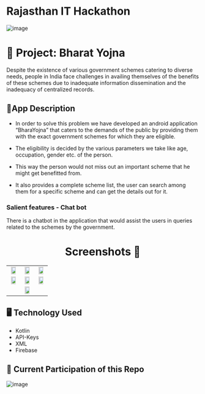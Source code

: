 # Rajasthan IT Hackathon 

![image](https://user-images.githubusercontent.com/85965606/226506989-4ea0e38f-e26e-4e9d-956b-a09861efed4b.png)



# 📱 Project: Bharat Yojna 

Despite	the	existence		of	various government		schemes	catering	to
diverse	needs,		people	in	India		face challenges	in	availing	themselves	of the	benefits	of	these	schemes	due		to
inadequate	information	dissemination and	the	inadequacy	of		centralized
records.
<br>
## 📜App Description
* In order to solve this problem we have developed an android application
“BharaYojna” that caters to the demands
of the public by providing them with the exact government schemes for which they
are eligible.
 
* The eligibility is decided by the
various parameters we take like age, occupation, gender etc. of the
person.

* This way the person would not miss out an important scheme that he might get benefitted from.

* It also provides a complete scheme list, the user can search among them for a specific scheme and can get the details out for it.

 
### Salient features - Chat bot
There is a chatbot in the application that would assist the users in queries related to the schemes by the government.
<br>
## <h1 align=center>Screenshots 📸</h1>

||||
|:----------------------------------------:|:-----------------------------------------:|:-----------------------------------------:|
| <img src= "https://user-images.githubusercontent.com/85965606/226503930-ed6fab0e-e57d-4b3c-aa66-a7e5077d43ae.png" width="80%" height="70%"> | <img src= "https://user-images.githubusercontent.com/85965606/226506396-0650a4ef-b075-4a72-8f91-789d4f9f3331.png" width="80%" height="70%"> | <img src= "https://user-images.githubusercontent.com/85965606/226504363-c54e0ba3-b5d1-4292-995f-7adc1102f634.png" width="80%" height="70%"> |
| <img src= "https://user-images.githubusercontent.com/85965606/226504455-ba9734a1-1979-432e-94d6-919f3968781c.png" width="80%" height="70%"> | <img src= "https://user-images.githubusercontent.com/85965606/226503993-1640441f-d677-4207-b9be-57caf4eabfad.png" width="80%" height="70%"> | <img src= "https://user-images.githubusercontent.com/85965606/226504177-caa433b2-071f-4f83-b4c7-f71904ce29dd.png" width="80%" height="70%"> |
|  | <img src= "https://user-images.githubusercontent.com/85965606/226504198-ca63348d-39d1-4a7f-a9e2-80c819753932.png" width="80%" height="70%">  |

## 🖥 Technology Used

- Kotlin
- API-Keys
- XML
- Firebase

## 🥂 Current Participation of this Repo 

![image](https://user-images.githubusercontent.com/85965606/226508185-a25c62fa-9ab3-493a-bb86-c78015b99310.png)


